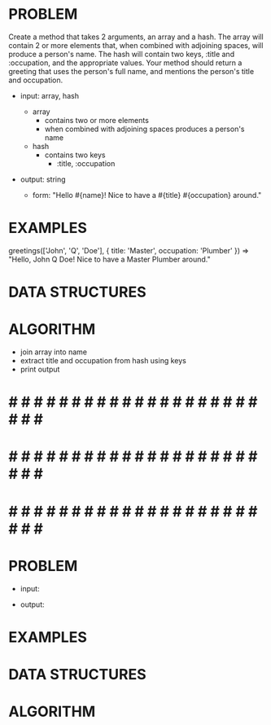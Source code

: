# PROBLEM
Create a method that takes 2 arguments, an array and a hash. The array will contain 2 or more elements that, when combined with adjoining spaces, will produce a person's name. The hash will contain two keys, :title and :occupation, and the appropriate values. Your method should return a greeting that uses the person's full name, and mentions the person's title and occupation.

- input: array, hash
  - array
    - contains two or more elements
    - when combined with adjoining spaces produces a person's name
  - hash
    - contains two keys
      - :title, :occupation

- output: string
  - form: "Hello #{name}! Nice to have a #{title} #{occupation} around."

# EXAMPLES
greetings(['John', 'Q', 'Doe'], { title: 'Master', occupation: 'Plumber' })
=> "Hello, John Q Doe! Nice to have a Master Plumber around."

# DATA STRUCTURES


# ALGORITHM
- join array into name
- extract title and occupation from hash using keys
- print output

# # # # # # # # # # # # # # # # # # # # # # # # #
# # # # # # # # # # # # # # # # # # # # # # # # #
# # # # # # # # # # # # # # # # # # # # # # # # #

# PROBLEM


- input: 

- output:

# EXAMPLES


# DATA STRUCTURES


# ALGORITHM
